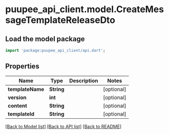 # puupee_api_client.model.CreateMessageTemplateReleaseDto

## Load the model package
```dart
import 'package:puupee_api_client/api.dart';
```

## Properties
Name | Type | Description | Notes
------------ | ------------- | ------------- | -------------
**templateName** | **String** |  | [optional] 
**version** | **int** |  | [optional] 
**content** | **String** |  | [optional] 
**templateId** | **String** |  | [optional] 

[[Back to Model list]](../README.md#documentation-for-models) [[Back to API list]](../README.md#documentation-for-api-endpoints) [[Back to README]](../README.md)


